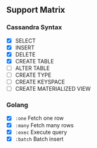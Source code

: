
## Support Matrix

### Cassandra Syntax

* [x] SELECT
* [x] INSERT
* [x] DELETE
* [x] CREATE TABLE
* [ ] ALTER TABLE
* [ ] CREATE TYPE
* [ ] CREATE KEYSPACE
* [ ] CREATE MATERIALIZED VIEW

### Golang

* [x] `:one` Fetch one row
* [x] `:many` Fetch many rows
* [x] `:exec` Execute query
* [x] `:batch` Batch insert 
